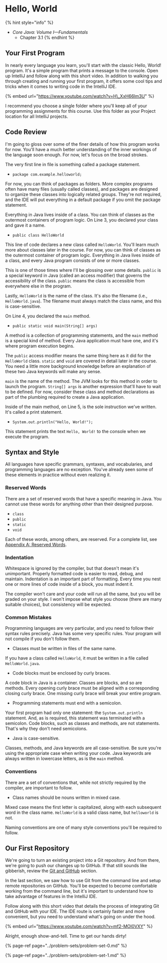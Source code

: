 # Hello, World

{% hint style="info" %}
* _Core Java: Volume I—Fundamentals_
  * Chapter 3.1
{% endhint %}

## Your First Program

In nearly every language you learn, you'll start with the classic Hello, World! program. It's a simple program that prints a message to the console. Open up IntelliJ and follow along with this short video. In addition to walking you through creating and running your first program, it offers some cool tips and tricks when it comes to writing code in the IntelliJ IDE.

{% embed url="https://www.youtube.com/watch?v=H\_XxH66lm3U" %}

I recommend you choose a single folder where you'll keep all of your programming assignments for this course. Use this folder as your Project location for all IntelliJ projects.

## Code Review

I'm going to gloss over some of the finer details of how this program works for now. You'll have a much better understanding of the inner workings of the language soon enough. For now, let's focus on the broad strokes.

The very first line in file is something called a package statement.

* `package com.example.helloworld;`

For now, you can think of packages as folders. More complex programs often have many files \(usually called classes\), and packages are designed to organize these classes into logically related groups. They're not required, and the IDE will put everything in a default package if you omit the package statement.

Everything in Java lives inside of a class. You can think of classes as the outermost containers of program logic. On Line 3, you declared your class and gave it a name.

* `public class HelloWorld`

This line of code declares a new class called `HelloWorld`. You'll learn much more about classes later in the course. For now, you can think of classes as the outermost container of program logic. Everything in Java lives inside of a class, and every Java program consists of one or more classes.

This is one of those times where I'll be glossing over some details. `public` is a special keyword in Java \(called an access modifier\) that governs the accessibility of the class. `public` means the class is accessible from everywhere else in the program.

Lastly, `HelloWorld` is the name of the class. It's also the filename \(i.e., `HelloWorld.java`\). The filename must always match the class name, and this is case-sensitive.

On Line 4, you declared the `main` method.

* `public static void main(String[] args)`

A method is a collection of programming statements, and the `main` method is a special kind of method. Every Java application must have one, and it's where program execution begins.

The `public` access modifier means the same thing here as it did for the `HelloWorld` class. `static` and `void` are covered in detail later in the course. You need a little more background knowledge before an explanation of these two Java keywords will make any sense.

`main` is the name of the method. The JVM looks for this method in order to launch the program. `String[] args` is another expression that'll have to wait to be defined. For now, consider these class and method declarations as part of the plumbing required to create a Java application.

Inside of the main method, on Line 5, is the sole instruction we've written. It's called a print statement.

* `System.out.println("Hello, World!");`

This statement prints the text `Hello, World!` to the console when we execute the program.

## Syntax and Style

All languages have specific grammars, syntaxes, and vocabularies, and programming languages are no exception. You've already seen some of these elements in practice without even realizing it.

### Reserved Words

There are a set of reserved words that have a specific meaning in Java. You cannot use these words for anything other than their designed purpose.

* `class`
* `public`
* `static`
* `void`

Each of these words, among others, are reserved. For a complete list, see [Appendix A: Reserved Words](../helpful-resources/reserved-words.md).

### Indentation

Whitespace is ignored by the compiler, but that doesn't mean it's unimportant. Properly formatted code is easier to read, debug, and maintain. Indentation is an important part of formatting. Every time you nest one or more lines of code inside of a block, you must indent it.

The compiler won't care and your code will run all the same, but you will be graded on your style. I won't impose what style you choose \(there are many suitable choices\), but consistency will be expected.

### Common Mistakes

Programming languages are very particular, and you need to follow their syntax rules precisely. Java has some very specific rules. Your program will not compile if you don't follow them.

* Classes must be written in files of the same name.

If you have a class called `HelloWorld`, it must be written in a file called `HelloWorld.java`.

* Code blocks must be enclosed by curly braces.

A code block in Java is a container. Classes are blocks, and so are methods. Every opening curly brace must be aligned with a corresponding closing curly brace. One missing curly brace will break your entire program.

* Programming statements must end with a semicolon.

Your first program had only one statement: the `System.out.println` statement. And, as is required, this statement was terminated with a semicolon. Code blocks, such as classes and methods, are not statements. That's why they don't need semicolons.

* Java is case-sensitive.

Classes, methods, and Java keywords are all case-sensitive. Be sure you're using the appropriate case when writing your code. Java keywords are always written in lowercase letters, as is the `main` method.

### Conventions

There are a set of conventions that, while not strictly required by the compiler, are important to follow.

* Class names should be nouns written in mixed case.

Mixed case means the first letter is capitalized, along with each subsequent word in the class name. `HelloWorld` is a valid class name, but `helloworld` is not.

Naming conventions are one of many style conventions you'll be required to follow.

## Our First Repository

We're going to turn an existing project into a Git repository. And from there, we're going to push our changes up to GitHub. If that still sounds like gibberish, review the [Git and GitHub](git-and-github.md) section.

In the last section, we saw how to use Git from the command line and setup remote repositories on GitHub. You'll be expected to become comfortable working from the command line, but it's important to understand how to take advantage of features in the IntelliJ IDE.

Follow along with this short video that details the process of integrating Git and GitHub with your IDE. The IDE route is certainly faster and more convenient, but you need to understand what's going on under the hood. 

{% embed url="https://www.youtube.com/watch?v=mf2-MOl0VXY" %}

Alright, enough show-and-tell. Time to get our hands dirty!

{% page-ref page="../problem-sets/problem-set-0.md" %}

{% page-ref page="../problem-sets/problem-set-1.md" %}

